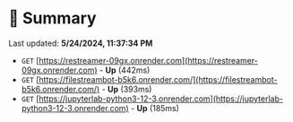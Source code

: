 # 📖 Summary
Last updated: **5/24/2024, 11:37:34 PM**

- `GET` [https://restreamer-09gx.onrender.com](https://restreamer-09gx.onrender.com) - **Up** (442ms)
- `GET` [https://filestreambot-b5k6.onrender.com/](https://filestreambot-b5k6.onrender.com/) - **Up** (393ms)
- `GET` [https://jupyterlab-python3-12-3.onrender.com](https://jupyterlab-python3-12-3.onrender.com) - **Up** (185ms)
